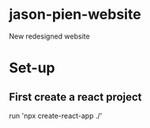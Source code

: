 # jason-pien-website
New redesigned website
# Set-up

## First create a react project
run 'npx create-react-app ./'